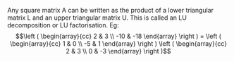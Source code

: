 Any square matrix A can be written as the product of a lower triangular
matrix L and an upper triangular matrix U. This is called an LU
decomposition or LU factorisation. Eg: $$\left ( 
\begin{array}{cc} 
  2 & 3 \\
  -10 & -18 
\end{array} \right )
= \left ( 
\begin{array}{cc} 
  1 & 0 \\
  -5 & 1 
\end{array} \right )
\left ( 
\begin{array}{cc} 
  2 & 3 \\
  0 & -3 
\end{array} 
\right )$$
